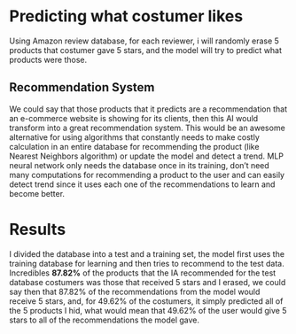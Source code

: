 # Predicting what costumer likes

Using Amazon review database, for each reviewer, i will randomly erase 5 products that costumer gave 5 stars, and the model will try to predict what products were those.

## Recommendation System

We could say that those products that it predicts are a recommendation that an e-commerce website is showing for its clients, then this AI would transform into a great recommendation system. This would be an awesome alternative for using algorithms that constantly needs to make costly calculation in an entire database for recommending the product (like Nearest Neighbors algorithm) or update the model and detect a trend. MLP neural network only needs the database once in its training, don’t need many computations for recommending a product to the user and can easily detect trend since it uses each one of the recommendations to learn and become better.

# Results

I divided the database into a test and a training set, the model first uses the training database for learning and then tries to recommend to the test data. Incredibles **87.82%** of the products that the IA recommended for the test database costumers was those that received 5 stars and I erased, we could say then that 87.82% of the recommendations from the model would receive 5 stars, and, for 49.62% of the costumers, it simply predicted all of the 5 products I hid, what would mean that 49.62% of the user would give 5 stars to all of the recommendations the model gave.
